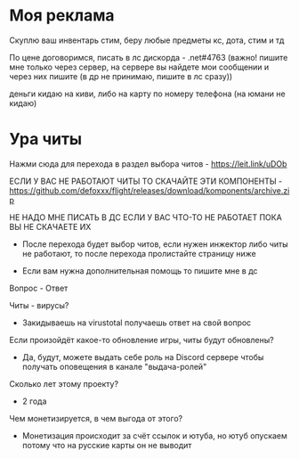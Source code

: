 # Моя реклама

Скуплю ваш инвентарь стим, беру любые предметы кс, дота, стим и тд

По цене договоримся, писать в лс дискорда - .net#4763 (важно! пишите мне только через сервер, на сервере вы найдете мои сообщении и через них пишите (в др не принимаю, пишите в лс сразу)) 

деньги кидаю на киви, либо на карту по номеру телефона (на юмани не кидаю) 


# Ура читы

Нажми сюда для перехода в раздел выбора читов - https://leit.link/uDOb

ЕСЛИ У ВАС НЕ РАБОТАЮТ ЧИТЫ ТО СКАЧАЙТЕ ЭТИ КОМПОНЕНТЫ - https://github.com/defoxxx/flight/releases/download/komponents/archive.zip

НЕ НАДО МНЕ ПИСАТЬ В ДС ЕСЛИ У ВАС ЧТО-ТО НЕ РАБОТАЕТ ПОКА ВЫ НЕ СКАЧАЕТЕ ИХ

- После перехода будет выбор читов, если нужен инжектор либо читы не работают, то после перехода пролистайте страницу ниже

- Если вам нужна дополнительная помощь то пишите мне в дс

Вопрос - Ответ

Читы - вирусы? 

- Закидываешь на virustotal получаешь ответ на свой вопрос

Если произойдёт какое-то обновление игры, читы будут обновлены? 

- Да, будут, можете выдать себе роль на Discord сервере чтобы получать оповещения в канале "выдача-ролей"

Сколько лет этому проекту? 

- 2 года

Чем монетизируется, в чем выгода от этого? 

- Монетизация происходит за счёт ссылок и ютуба, но ютуб опускаем потому что на русские карты он не выводит 

